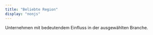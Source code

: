 ```yaml
---
title: "Beliebte Region"
display: "nonjs"
---
```


Unternehmen mit bedeutendem Einfluss in der ausgewählten Branche.
